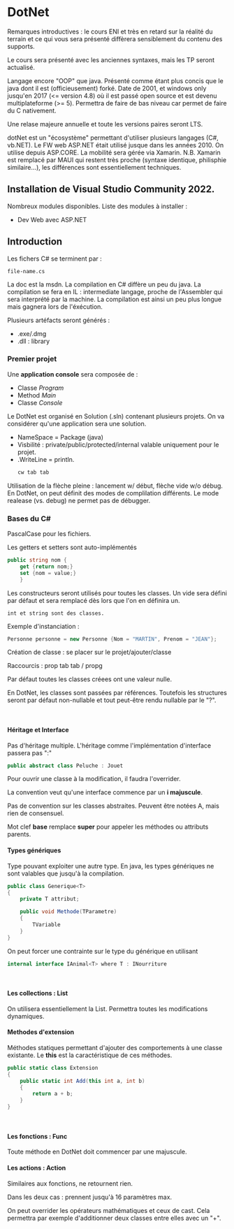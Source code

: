 # DotNet

Remarques introductives : le cours ENI et très en retard sur la réalité du terrain et ce qui vous sera présenté diffèrera sensiblement du contenu des supports.

Le cours sera présenté avec les anciennes syntaxes, mais les TP seront actualisé.

Langage encore "OOP" que java. Présenté comme étant plus concis que le java dont il est (officieusement) forké. Date de 2001, et windows only jusqu'en 2017 (<= version 4.8) où il est passé open source et est devenu multiplateforme (>= 5).
Permettra de faire de bas niveau car permet de faire du C nativement.

Une relase majeure annuelle et toute les versions paires seront LTS.

dotNet est un "écosystème" permettant d'utiliser plusieurs langages (C#, vb.NET). Le FW web ASP.NET était utilisé jusque dans les années 2010. On utilise depuis ASP.CORE. La mobilité sera gérée via Xamarin. N.B. Xamarin est remplacé par MAUI qui restent très proche (syntaxe identique, philisphie similaire...), les différences sont essentiellement techniques.

## Installation de Visual Studio Community 2022.

Nombreux modules disponibles. Liste des modules à installer :

- Dev Web avec ASP.NET

## Introduction

Les fichers C# se terminent par :

```
file-name.cs
```

La doc est la msdn.
La compilation en C# diffère un peu du java. La compilation se fera en IL : intermediate langage, proche de l'Assembler qui sera interprété par la machine. La compilation est ainsi un peu plus longue mais gagnera lors de l'éxécution.

Plusieurs artéfacts seront générés :

- .exe/.dmg
- .dll : library

### Premier projet

Une **application console** sera composée de :

- Classe _Program_
- Method _Main_
- Classe _Console_

Le DotNet est organisé en Solution (.sln) contenant plusieurs projets. On va considérer qu'une application sera une solution.

- NameSpace = Package (java)
- Visbilité : private/public/protected/internal valable uniquement pour le projet.
- .WriteLine = println.
  ```csharp
  cw tab tab
  ```

Utilisation de la flèche pleine : lancement w/ début, flèche vide w/o débug.
En DotNet, on peut définit des modes de complilation différents. Le mode realease (vs. debug) ne permet pas de débugger.

### Bases du C#

PascalCase pour les fichiers.

Les getters et setters sont auto-implémentés

```csharp
public string nom {
    get {return nom;}
    set {nom = value;}
    }
```

Les constructeurs seront utilisés pour toutes les classes. Un vide sera défini par défaut et sera remplacé dès lors que l'on en définira un.

```
int et string sont des classes.
```

Exemple d'instanciation :

```csharp
Personne personne = new Personne {Nom = "MARTIN", Prenom = "JEAN"};
```

Création de classe : se placer sur le projet/ajouter/classe

Raccourcis : prop tab tab / propg

Par défaut toutes les classes créees ont une valeur nulle.

En DotNet, les classes sont passées par références. Toutefois les structures seront par défaut non-nullable et tout peut-être rendu nullable par le "?".

<br>

#### Héritage et Interface

Pas d'héritage multiple.
L'héritage comme l'implémentation d'interface passera pas ":"

```csharp
public abstract class Peluche : Jouet
```

Pour ouvrir une classe à la modification, il faudra l'overrider.

La convention veut qu'une interface commence par un **i majuscule**.

Pas de convention sur les classes abstraites. Peuvent être notées A, mais rien de consensuel.

Mot clef **base** remplace **super** pour appeler les méthodes ou attributs parents.
<br>

#### Types génériques

Type pouvant exploiter une autre type. En java, les types génériques ne sont valables que jusqu'à la compilation.

```csharp
public class Generique<T>
{
    private T attribut;

    public void Methode(TParametre)
    {
        TVariable
    }
}
```
On peut forcer une contrainte sur le type du générique en utilisant 
``` csharp
internal interface IAnimal<T> where T : INourriture
```

<br>

#### Les collections : List
On utilisera essentiellement la List. Permettra toutes les modifications dynamiques.
<br>

#### Methodes d'extension
Méthodes statiques permettant d'ajouter des comportements à une classe existante.
Le **this** est la caractéristique de ces méthodes.
```csharp
public static class Extension
{
    public static int Add(this int a, int b)
    {
        return a + b;
    }
}
```
<br>

#### Les fonctions : Func
Toute méthode en DotNet doit commencer par une majuscule.

#### Les actions : Action
Similaires aux fonctions, ne retournent rien.

Dans les deux cas : prennent jusqu'à 16 paramètres max.

On peut overrider les opérateurs mathématiques et ceux de cast. Cela permettra par exemple d'additionner deux classes entre elles avec un "+".
 